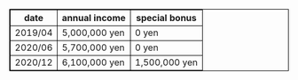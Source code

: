<style type='text/css'>
  table, td, th {
    border: solid 1px black;
  }
</style>

|date|annual income|special bonus|
|----|-------------|-----|
|2019/04|5,000,000 yen|0 yen|
|2020/06|5,700,000 yen|0 yen|
|2020/12|6,100,000 yen|1,500,000 yen|
